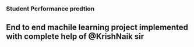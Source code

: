### Student Performance predtion 
## End to end machile learning project implemented with complete help of @KrishNaik sir 
